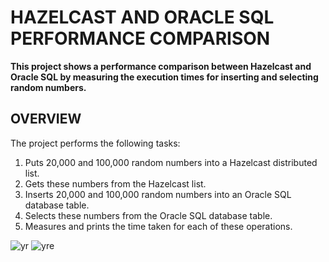 # HAZELCAST AND ORACLE SQL PERFORMANCE COMPARISON

**This project shows a performance comparison between Hazelcast and Oracle SQL by measuring the execution times for inserting and selecting random numbers.**

## OVERVIEW

The project performs the following tasks:
1. Puts 20,000 and 100,000 random numbers into a Hazelcast distributed list.
2. Gets these numbers from the Hazelcast list.
3. Inserts 20,000 and 100,000 random numbers into an Oracle SQL database table.
4. Selects these numbers from the Oracle SQL database table.
5. Measures and prints the time taken for each of these operations.


![yr](https://github.com/user-attachments/assets/7cbe2d13-eaf9-40e7-8681-873ae1fe04e6)
![yre](https://github.com/user-attachments/assets/1e322064-ac69-4219-ad92-bbd4233f3cf7)
